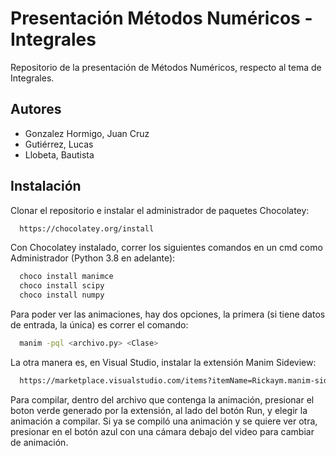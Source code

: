 # Presentación Métodos Numéricos - Integrales

Repositorio de la presentación de Métodos Numéricos, respecto al tema de Integrales.

## Autores

- Gonzalez Hormigo, Juan Cruz
- Gutiérrez, Lucas
- Llobeta, Bautista

## Instalación

Clonar el repositorio e instalar el administrador de paquetes Chocolatey:

```bash
  https://chocolatey.org/install
```

Con Chocolatey instalado, correr los siguientes comandos en un cmd como Administrador (Python 3.8 en adelante):

```bash
  choco install manimce
  choco install scipy
  choco install numpy
```

Para poder ver las animaciones, hay dos opciones, la primera (si tiene datos de entrada, la única) es correr el comando:

```bash
  manim -pql <archivo.py> <Clase>
```

La otra manera es, en Visual Studio, instalar la extensión Manim Sideview:

```bash
  https://marketplace.visualstudio.com/items?itemName=Rickaym.manim-sideview
```

Para compilar, dentro del archivo que contenga la animación, presionar el boton verde generado por la extensión, al lado del botón Run, y elegir la animación a compilar. Si ya se compiló una animación y se quiere ver otra, presionar en el botón azul con una cámara debajo del video para cambiar de animación.
